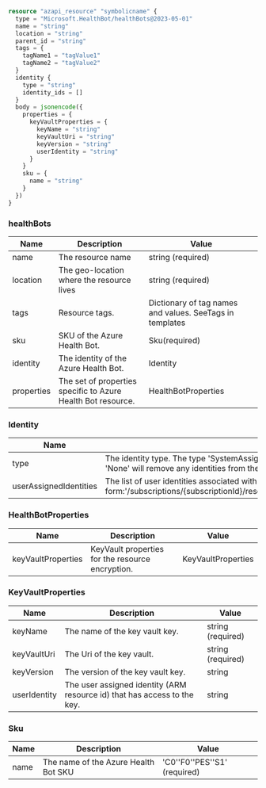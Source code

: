 ```terraform
resource "azapi_resource" "symbolicname" {
  type = "Microsoft.HealthBot/healthBots@2023-05-01"
  name = "string"
  location = "string"
  parent_id = "string"
  tags = {
    tagName1 = "tagValue1"
    tagName2 = "tagValue2"
  }
  identity {
    type = "string"
    identity_ids = []
  }
  body = jsonencode({
    properties = {
      keyVaultProperties = {
        keyName = "string"
        keyVaultUri = "string"
        keyVersion = "string"
        userIdentity = "string"
      }
    }
    sku = {
      name = "string"
    }
  })
}

```

### healthBots

| Name | Description | Value |
|-|-|-|
| name | The resource name | string (required) |
| location | The geo-location where the resource lives | string (required) |
| tags | Resource tags. | Dictionary of tag names and values. SeeTags in templates |
| sku | SKU of the Azure Health Bot. | Sku(required) |
| identity | The identity of the Azure Health Bot. | Identity |
| properties | The set of properties specific to Azure Health Bot resource. | HealthBotProperties |


### Identity

| Name | Description | Value |
|-|-|-|
| type | The identity type. The type 'SystemAssigned, UserAssigned' includes both an implicitly created identity and a set of user assigned identities. The type 'None' will remove any identities from the Azure Health Bot | 'None''SystemAssigned''SystemAssigned, UserAssigned''UserAssigned' |
| userAssignedIdentities | The list of user identities associated with the resource. The user identity dictionary key references will be ARM resource ids in the form:'/subscriptions/{subscriptionId}/resourceGroups/{resourceGroupName}/providers/Microsoft.ManagedIdentity/userAssignedIdentities/{identityName}'. | object |


### HealthBotProperties

| Name | Description | Value |
|-|-|-|
| keyVaultProperties | KeyVault properties for the resource encryption. | KeyVaultProperties |


### KeyVaultProperties

| Name | Description | Value |
|-|-|-|
| keyName | The name of the key vault key. | string (required) |
| keyVaultUri | The Uri of the key vault. | string (required) |
| keyVersion | The version of the key vault key. | string |
| userIdentity | The user assigned identity (ARM resource id) that has access to the key. | string |


### Sku

| Name | Description | Value |
|-|-|-|
| name | The name of the Azure Health Bot SKU | 'C0''F0''PES''S1' (required) |


